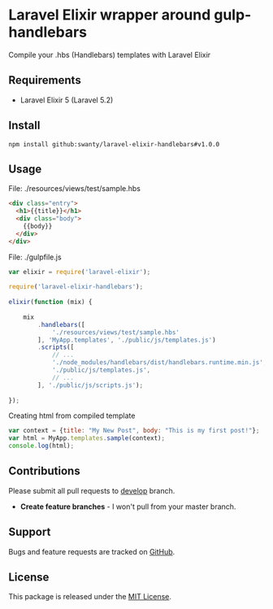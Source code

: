 # Laravel Elixir wrapper around gulp-handlebars

Compile your .hbs (Handlebars) templates with Laravel Elixir

## Requirements

* Laravel Elixir 5 (Laravel 5.2)

## Install

```
npm install github:swanty/laravel-elixir-handlebars#v1.0.0
```

## Usage

File: ./resources/views/test/sample.hbs
```html
<div class="entry">
  <h1>{{title}}</h1>
  <div class="body">
    {{body}}
  </div>
</div>
```

File: ./gulpfile.js
```javascript
var elixir = require('laravel-elixir');
 
require('laravel-elixir-handlebars');
 
elixir(function (mix) {
 
    mix
        .handlebars([
            './resources/views/test/sample.hbs'
        ], 'MyApp.templates', './public/js/templates.js')
        .scripts([
            // ...
            './node_modules/handlebars/dist/handlebars.runtime.min.js',
            './public/js/templates.js',
            // ...
        ], './public/js/scripts.js');
    
});
```

Creating html from compiled template
```javascript
var context = {title: "My New Post", body: "This is my first post!"};
var html = MyApp.templates.sample(context);
console.log(html);
```

## Contributions

Please submit all pull requests to [develop](https://github.com/Swanty/laravel-elixir-handlebars/tree/develop) branch.

- **Create feature branches** - I won't pull from your master branch.

## Support

Bugs and feature requests are tracked on [GitHub](https://github.com/Swanty/laravel-elixir-handlebars/issues).

## License

This package is released under the [MIT License](LICENSE).
